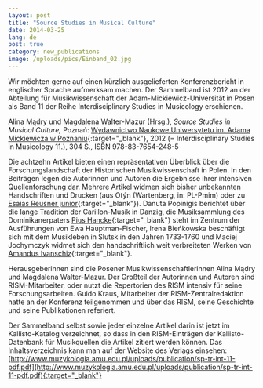 ```yaml
---
layout: post
title: "Source Studies in Musical Culture"
date: 2014-03-25
lang: de
post: true
category: new_publications
image: /uploads/pics/Einband_02.jpg
---
```



Wir möchten gerne auf einen kürzlich ausgelieferten Konferenzbericht in englischer Sprache aufmerksam machen. Der Sammelband ist 2012 an der Abteilung für Musikwissenschaft der Adam-Mickiewicz-Universität in Posen als Band 11 der Reihe Interdisciplinary Studies in Musicology erschienen.

Alina Mądry und Magdalena Walter-Mazur (Hrsg.), _Source Studies in Musical Culture,_ Poznań: [Wydawnictwo Naukowe Uniwersytetu im. Adama Mickiewicza w Poznaniu](http://www.muzykologia.amu.edu.pl/68_interdisciplinary-studies-in-musicology.html){:target="_blank"}, 2012 (= Interdisciplinary Studies in Musicology 11.), 304 S., ISBN 978-83-7654-248-5

Die achtzehn Artikel bieten einen repräsentativen Überblick über die Forschungslandschaft der Historischen Musikwissenschaft in Polen. In den Beiträgen legen die Autorinnen und Autoren die Ergebnisse ihrer intensiven Quellenforschung dar. Mehrere Artikel widmen sich bisher unbekannten Handschriften und Drucken (aus Otýn (Wartenberg, in: PL-Pmim) oder zu [Esaias Reusner junior](http://opac.rism.info/index.php?id=6&tx_bsbsearch_pi1%5Bsmode%5D=advanced&L=&tx_bsbsearch_pi1%5Bfield%5D%5B0%5D=sauthor&tx_bsbsearch_pi1%5Bquery%5D%5B0%5D=Reusner%2C+Esaias+&tx_bsbsearch_pi1%5Bfield%5D%5B1%5D=sauthor&tx_bsbsearch_pi1%5Bquery%5D%5B1%5D=&tx_bsbsearch_pi1%5Bfield%5D%5B2%5D=stitle&tx_bsbsearch_pi1%5Bquery%5D%5B2%5D=&tx_bsbsearch_pi1%5Bsubmit_button%5D=Suche){:target="_blank"}). Danuta Popinigis berichtet über die lange Tradition der Carillon-Musik in Danzig, die Musiksammlung des Dominikanerpaters [Pius Hancke](http://opac.rism.info/index.php?id=6&tx_bsbsearch_pi1%5Bsmode%5D=advanced&L=&tx_bsbsearch_pi1%5Bfield%5D%5B0%5D=sauthorlink&tx_bsbsearch_pi1%5Bquery%5D%5B0%5D=Hancke%2C+Pius&tx_bsbsearch_pi1%5Bfield%5D%5B1%5D=sauthor&tx_bsbsearch_pi1%5Bquery%5D%5B1%5D=&tx_bsbsearch_pi1%5Bfield%5D%5B2%5D=stitle&tx_bsbsearch_pi1%5Bquery%5D%5B2%5D=&tx_bsbsearch_pi1%5Bsubmit_button%5D=Suche){:target="_blank"} steht im Zentrum der Ausführungen von Ewa Hauptman-Fischer, Irena Bieńkowska beschäftigt sich mit dem Musikleben in Slutsk in den Jahren 1733-1760 und Maciej Jochymczyk widmet sich den handschriftlich weit verbreiteten Werken von [Amandus Ivanschiz](http://opac.rism.info/index.php?id=6&no_cache=1&tx_bsbsearch_pi1%5Bsmode%5D=advanced&tx_bsbsearch_pi1%5Bfield%5D%5B0%5D=sauthor&tx_bsbsearch_pi1%5Bfield%5D%5B1%5D=sauthor&tx_bsbsearch_pi1%5Bfield%5D%5B2%5D=stitle&tx_bsbsearch_pi1%5Bquery%5D%5B0%5D=Ivanschiz%2C%20Amand&tx_bsbsearch_pi1%5Bsubmit_button%5D=Suche){:target="_blank"}.

Herausgeberinnen sind die Posener Musikwissenschaftlerinnen Alina Mądry und Magdalena Walter-Mazur. Der Großteil der Autorinnen und Autoren sind RISM-Mitarbeiter, oder nutzt die Repertorien des RISM intensiv für seine Forschungsarbeiten. Guido Kraus, Mitarbeiter der RISM-Zentralredaktion hatte an der Konferenz teilgenommen und über das RISM, seine Geschichte und seine Publikationen referiert.

Der Sammelband selbst sowie jeder einzelne Artikel darin ist jetzt im Kallisto-Katalog verzeichnet, so dass in den RISM-Einträgen der Kallisto-Datenbank für Musikquellen die Artikel zitiert werden können. Das Inhaltsverzeichnis kann man auf der Website des Verlags einsehen:
[http://www.muzykologia.amu.edu.pl/uploads/publication/sp-tr-int-11-pdf.pdf](http://www.muzykologia.amu.edu.pl/uploads/publication/sp-tr-int-11-pdf.pdf){:target="_blank"}